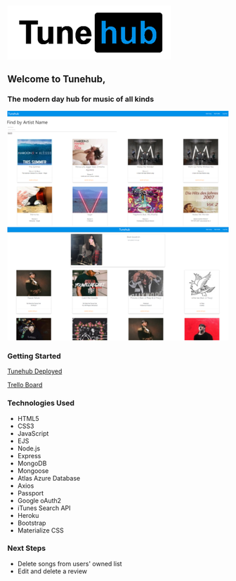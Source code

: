 ![tunehub](./public/images/tunehubblack.png)

## Welcome to Tunehub,

### The modern day hub for music of all kinds

![tunehub](./public/images/tunehubadd.png)
![tunehub](./public/images/tunehubprofile.png)

### Getting Started

[Tunehub Deployed](https://tuneshub.herokuapp.com/)

[Trello Board](https://trello.com/b/bvSj706D/unit-2-project)

### Technologies Used

-   HTML5
-   CSS3
-   JavaScript
-   EJS
-   Node.js
-   Express
-   MongoDB
-   Mongoose
-   Atlas Azure Database
-   Axios
-   Passport
-   Google oAuth2
-   iTunes Search API
-   Heroku
-   Bootstrap
-   Materialize CSS

### Next Steps

-   Delete songs from users' owned list
-   Edit and delete a review
